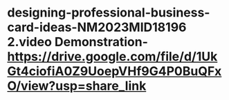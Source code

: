  # designing-professional-business-card-ideas-NM2023MID18196                                                                                                                                    2.video Demonstration-https://drive.google.com/file/d/1UkGt4ciofiA0Z9UoepVHf9G4P0BuQFxO/view?usp=share_link
